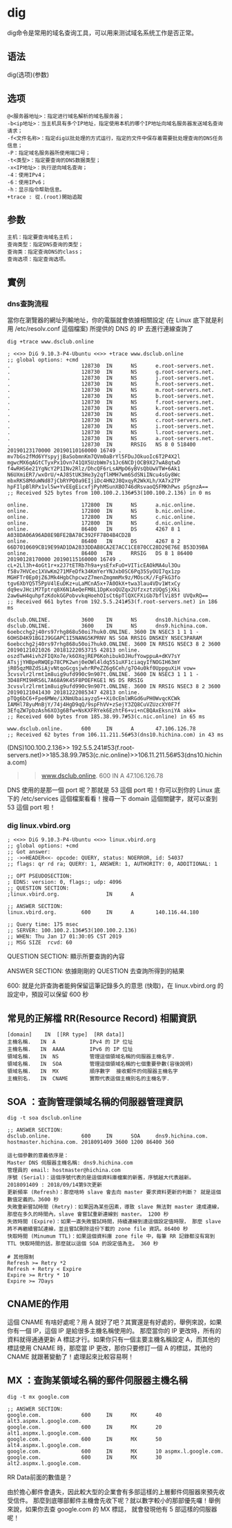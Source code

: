 # dig

dig命令是常用的域名查询工具，可以用来测试域名系统工作是否正常。

## 语法

dig(选项)(参数)

## 选项

~~~
@<服务器地址>：指定进行域名解析的域名服务器；
-b<ip地址>：当主机具有多个IP地址，指定使用本机的哪个IP地址向域名服务器发送域名查询请求；
-f<文件名称>：指定dig以批处理的方式运行，指定的文件中保存着需要批处理查询的DNS任务信息；
-P：指定域名服务器所使用端口号；
-t<类型>：指定要查询的DNS数据类型；
-x<IP地址>：执行逆向域名查询；
-4：使用IPv4；
-6：使用IPv6；
-h：显示指令帮助信息。
+trace : 從.(root)開始追蹤
~~~

## 参数

~~~
主机：指定要查询域名主机；
查询类型：指定DNS查询的类型；
查询类：指定查询DNS的class；
查询选项：指定查询选项。
~~~

## 實例

### dns查詢流程

當你在瀏覽器的網址列輸地址，你的電腦就會依據相關設定 (在 Linux 底下就是利用 /etc/resolv.conf 這個檔案) 所提供的 DNS 的 IP 去進行連線查詢了

~~~
dig +trace www.dsclub.online

; <<>> DiG 9.10.3-P4-Ubuntu <<>> +trace www.dsclub.online
;; global options: +cmd
.                       128730  IN      NS      e.root-servers.net.
.                       128730  IN      NS      g.root-servers.net.
.                       128730  IN      NS      j.root-servers.net.
.                       128730  IN      NS      h.root-servers.net.
.                       128730  IN      NS      m.root-servers.net.
.                       128730  IN      NS      b.root-servers.net.
.                       128730  IN      NS      f.root-servers.net.
.                       128730  IN      NS      k.root-servers.net.
.                       128730  IN      NS      d.root-servers.net.
.                       128730  IN      NS      c.root-servers.net.
.                       128730  IN      NS      i.root-servers.net.
.                       128730  IN      NS      l.root-servers.net.
.                       128730  IN      NS      a.root-servers.net.
.                       128730  IN      RRSIG   NS 8 0 518400 20190123170000 20190110160000 16749 . mv7bGs2fMd6YYspyjjBaSobmnKm7QVm0aBrYl5FDuJOkuoIc6T2P4X2l mgwcMX6qAGtCTyxPx1Ovn741QX5UzbWm7s1Jc6NCDjOCB9X27wA8qtwD f4wRHS6e21YgNcY2P1INv2Rlz/DhcQF6rLsAMpO6yBVsQbUwVTW+6Ak1 N6UXmiER7/wxOrU/+AJ8StUK3He3y2qflHMH7wm6SdSNiINcu4sGy8Wc mbxRKS8MduWNd87jCbRYPQ0a9EIjiDc4HN2J8QxqyR2WkXLh/XA7x2TP hpFIlpBlRPx1vl5w+YvEEgEicxfjPyhMSunXBO746dRsvaoQ5FMKhPws pSgnzA==
;; Received 525 bytes from 100.100.2.136#53(100.100.2.136) in 0 ms

online.                 172800  IN      NS      a.nic.online.
online.                 172800  IN      NS      b.nic.online.
online.                 172800  IN      NS      c.nic.online.
online.                 172800  IN      NS      d.nic.online.
online.                 86400   IN      DS      4267 8 1 A038DA06A96AD8E9BFE2BA78C392FF7804B4CD2B
online.                 86400   IN      DS      4267 8 2 66D7010609CB19E99AD1DA2833DDAB8CA2E7ACC1CE870CC28D29E76E B53D39BA
online.                 86400   IN      RRSIG   DS 8 1 86400 20190128170000 20190115160000 16749 . cL+2Ll3h+4oGt1r+x2J7tETRb7h9a+ysEfxFuO+VITicEAOkMA4ul3Ou f58v7HVCec1XVwKm271MFeDfk34KmYerYNJxb0SC6Pq35SyOUI7qx1zp MGHFTr0Ep0jZ6JMk4HgbChpcwzZ7menZmgmmMx9z/MOscK//FgFkG3fo tgv6XbYQ5T5PpV4lEuDKz+uLaMCnA5x+7A0OkX+twa3lau4VDv1WtxCy dq9evJHciM7Tptrq8X6N1AeQeFM8L1DpKxoQUZqx2UfzxztzUQgSjXki 2aw6wH4quhpfzKdokGGPobvvkqHoehOIsCt6pTlQXCFXiGb7bflVi85f UVQxRQ==
;; Received 661 bytes from 192.5.5.241#53(f.root-servers.net) in 186 ms

dsclub.ONLINE.          3600    IN      NS      dns10.hichina.com.
dsclub.ONLINE.          3600    IN      NS      dns9.hichina.com.
6oebcchg2j40rs97rhg868u50oi7huk0.ONLINE. 3600 IN NSEC3 1 1 1 - 6OHSD4K91BGIJ9GGAPC1I5NANG5KPRNV NS SOA RRSIG DNSKEY NSEC3PARAM
6oebcchg2j40rs97rhg868u50oi7huk0.ONLINE. 3600 IN RRSIG NSEC3 8 2 3600 20190121021026 20181222053715 42813 online. oszdTwH4ivh2FIQXo7e/k6OXqjREP6KohibukOJHufYowppuA+dKV7sY ATsjjYHBpeRWQEp78CPK2wnj0eOWl4ldq551uXF1ciaqyIfNOGIH63mY jR05qzM8ZdSiAjvNtqoGcgsjwhrRPeZZ6g6Ceh/g7O4u0kf0UppguXiH vow=
3cvsvlr2lrmt1m8uig9ufd990c9n907t.ONLINE. 3600 IN NSEC3 1 1 1 - 3D48FMI9HRS6L7A68A9K45F8POEFKGE1 NS DS RRSIG
3cvsvlr2lrmt1m8uig9ufd990c9n907t.ONLINE. 3600 IN RRSIG NSEC3 8 2 3600 20190121041430 20181222085347 42813 online. pTQg6bC6+Fpe6MWe/iXNmUbaiayzg5++Xi0cEmlWRGd6uPH0WvqcKCWk IAMHl78yuMnBjY/74j4HgD9qQ/9spFhVV+zSejY3ZQ8CuVZUzcXY0F7f 3EfqZW7pbzAsh6XO3g6Bfw+NsKXFRYek6EzhtF6+vi+nCBQAxEksniYA akk=
;; Received 600 bytes from 185.38.99.7#53(c.nic.online) in 65 ms

www.dsclub.online.      600     IN      A       47.106.126.78
;; Received 62 bytes from 106.11.211.56#53(dns10.hichina.com) in 43 ms
~~~

(DNS)100.100.2.136>> 192.5.5.241#53(f.root-servers.net)>>185.38.99.7#53(c.nic.online)>>106.11.211.56#53(dns10.hichina.com)

>>www.dsclub.online.      600     IN      A       47.106.126.78

DNS 使用的是那一個 port 呢？那就是 53 這個 port 啦！你可以到你的 Linux 底下的 /etc/services 這個檔案看看！搜尋一下 domain 這個關鍵字，就可以查到 53 這個 port 啦！

### dig linux.vbird.org 

~~~
; <<>> DiG 9.10.3-P4-Ubuntu <<>> linux.vbird.org
;; global options: +cmd
;; Got answer:
;; ->>HEADER<<- opcode: QUERY, status: NOERROR, id: 54037
;; flags: qr rd ra; QUERY: 1, ANSWER: 1, AUTHORITY: 0, ADDITIONAL: 1

;; OPT PSEUDOSECTION:
; EDNS: version: 0, flags:; udp: 4096
;; QUESTION SECTION:
;linux.vbird.org.               IN      A

;; ANSWER SECTION:
linux.vbird.org.        600     IN      A       140.116.44.180

;; Query time: 175 msec
;; SERVER: 100.100.2.136#53(100.100.2.136)
;; WHEN: Thu Jan 17 01:30:05 CST 2019
;; MSG SIZE  rcvd: 60
~~~

QUESTION SECTION: 顯示所要查詢的內容

ANSWER SECTION: 依據剛剛的 QUESTION 去查詢所得到的結果

600: 就是允許查詢者能夠保留這筆記錄多久的意思 (快取)，在 linux.vbird.org 的設定中，預設可以保留 600 秒

## 常見的正解檔 RR(Resource Record) 相關資訊

~~~
[domain]    IN  [[RR type]  [RR data]]
主機名稱.   IN  A           IPv4 的 IP 位址
主機名稱.   IN  AAAA        IPv6 的 IP 位址
領域名稱.   IN  NS          管理這個領域名稱的伺服器主機名字.
領域名稱.   IN  SOA         管理這個領域名稱的七個重要參數(容後說明)
領域名稱.   IN  MX          順序數字  接收郵件的伺服器主機名字
主機別名.   IN  CNAME       實際代表這個主機別名的主機名字.
~~~

## SOA ：查詢管理領域名稱的伺服器管理資訊

	dig -t soa dsclub.online
~~~
;; ANSWER SECTION:
dsclub.online.          600     IN      SOA     dns9.hichina.com. hostmaster.hichina.com. 2018091409 3600 1200 86400 360

這七個參數的意義依序是：
Master DNS 伺服器主機名稱: dns9.hichina.com
管理員的 email: hostmaster@hichina.com
序號 (Serial)：這個序號代表的是這個資料庫檔案的新舊，序號越大代表越新。2018091409 : 2018/09/14第9次更新
更新頻率 (Refresh)：那麼啥時 slave 會去向 master 要求資料更新的判斷？ 就是這個數值定義的。3600 秒
失敗重新嘗試時間 (Retry)：如果因為某些因素，導致 slave 無法對 master 達成連線， 那麼在多久的時間內，slave 會嘗試重新連線到 master。 1200 秒
失效時間 (Expire)：如果一直失敗嘗試時間，持續連線到達這個設定值時限， 那麼 slave 將不再繼續嘗試連線，並且嘗試刪除這份下載的 zone file 資訊。86400 秒
快取時間 (Minumum TTL)：如果這個資料庫 zone file 中，每筆 RR 記錄都沒有寫到 TTL 快取時間的話，那麼就以這個 SOA 的設定值為主。 360 秒
~~~

~~~
# 其他限制
Refresh >= Retry *2
Refresh + Retry < Expire
Expire >= Rrtry * 10
Expire >= 7Days
~~~


## CNAME的作用

這個 CNAME 有啥好處呢？用 A 就好了吧？其實還是有好處的，舉例來說，如果你有一個 IP，這個 IP 是給很多主機名稱使用的。 那麼當你的 IP 更改時，所有的資料就得通通更新 A 標誌才行。如果你只有一個主要主機名稱設定 A，而其他的標誌使用 CNAME 時，那麼當 IP 更改，那你只要修訂一個 A 的標誌，其他的 CNAME 就跟著變動了！處理起來比較容易啊！

## MX ：查詢某領域名稱的郵件伺服器主機名稱

	dig -t mx google.com

~~~
;; ANSWER SECTION:
google.com.             600     IN      MX      40 alt3.aspmx.l.google.com.
google.com.             600     IN      MX      20 alt1.aspmx.l.google.com.
google.com.             600     IN      MX      50 alt4.aspmx.l.google.com.
google.com.             600     IN      MX      10 aspmx.l.google.com.
google.com.             600     IN      MX      30 alt2.aspmx.l.google.com.
~~~

RR Data前面的數值是？

由於擔心郵件會遺失，因此較大型的企業會有多部這樣的上層郵件伺服器來預先收受信件。 那麼到底哪部郵件主機會先收下呢？就以數字較小的那部優先囉！舉例來說，如果你去查 google.com 的 MX 標誌， 就會發現他有 5 部這樣的伺服器呢！

